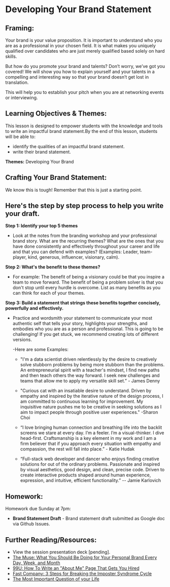 # Developing Your Brand Statement 

## Framing:
Your brand is your value proposition. It is important to understand who you are as a professional in your chosen field. It is what makes you uniquely qualified over candidates who are just merely qualified based solely on hard skills.

But how do you promote your brand and talents? Don’t worry, we’ve got you covered!  We will show you how to explain yourself and your talents in a compelling and interesting way so that your brand doesn’t get lost in translation.

This will help you to establish your pitch when you are at networking events or interviewing. 

## Learning Objectives & Themes:
This lesson is designed to empower students with the knowledge and tools to write an impactful brand statement.By the end of this lesson, students will be able to:
- identify the qualities of an impactful brand statement.
- write their brand statement.

**Themes:** Developing Your Brand

## Crafting Your Brand Statement: 
We know this is tough! Remember that this is just a starting point. 

## Here's the step by step process to help you write your draft. 

**Step 1: Identify your top 5 themes** 
  - Look at the notes from the branding workshop and your professional brand story. What are the recurring themes? What are the ones that you have done consistently and effectively throughout your career and life and that you can defend with examples? (Examples: Leader, team-player, kind, generous, influencer, visionary, calm). 
  
**Step 2: What's the benefit to these themes?** 
- For example: The benefit of being a visionary could be that you inspire a team to move forward. The benefit of being a problem solver is that you don't stop until every hurdle is overcome. List as many benefits as you can think for each of your themes. 
  
**Step 3: Build a statement that strings these benefits together concisely, powerfully and effectively.** 
- Practice and wordsmith your statement to communicate your most authentic self that tells your story, highlights your strengths, and embodies who you are as a person and professional. This is going to be challenging! If you get stuck, we recommend creating lots of different versions.
    
    -Here are some Examples: 
    - "I'm a data scientist driven relentlessly by the desire to creatively solve stubborn problems by being more stubborn than the problems. An entrepreneurial spirit with a teacher's mindset, I find new paths and then teach others the way forward. I seek new challenges and teams that allow me to apply my versatile skill set.” - James Denny 

    - "Curious cat with an insatiable desire to understand. Driven by empathy and inspired by the iterative nature of the design process, I am committed to continuous learning for improvement. My inquisitive nature pushes me to be creative in seeking solutions as I aim to impact people through positive user experiences." -Sharon Choi 

    - “I love bringing human connection and breathing life into the backlit screens we stare at every day. I’m a feeler. I’m a visual-thinker. I dive head-first. Craftsmanship is a key element in my work and I am a firm believer that if you approach every situation with empathy and compassion, the rest will fall into place.” - Katie Hudak

    - “Full-stack web developer and dancer who enjoys finding creative solutions for out of the ordinary problems. Passionate and inspired by visual aesthetics, good design, and clean, precise code. Driven to create interactive products shaped around human experience, expression, and intuitive, efficient functionality.” -- Jamie Karlovich 



## Homework: 

Homework due Sunday at 7pm: 
- **Brand Statement Draft** - Brand statement draft submitted as Google doc via Github Issues.  

## Further Reading/Resources:
- View the session presentation deck [pending].
- [The Muse: What You Should Be Doing for Your Personal Brand Every Day, Week, and Month](https://www.themuse.com/advice/what-you-should-be-doing-for-your-personal-brand-every-day-week-and-month?utm_source=Sailthru&utm_medium=email&utm_campaign=What%20You%20Should%20Be%20Doing%20for%20Your%20Personal%20Brand%20Every%20Day%2C%20Week%2C%20and%20Month&utm_term=Daily%20Email%20List)
- [99U: How To Write an "About Me" Page That Gets You Hired](http://99u.com/articles/51669/how-to-write-about-me-section?utm_source=Sailthru&utm_medium=email&utm_campaign=%2A%20New%20BOTW%20Template%209/13/15&utm_term=Sunday%20-%20Best%20of%20The%20Web)
- [Fast Company: 3 Steps for Breaking the Imposter Syndrome Cycle](http://www.fastcompany.com/3057504/work-smart/3-steps-for-breaking-the-imposter-syndrome-cycle?utm_source=mailchimp&utm_medium=email&utm_campaign=colead-daily-newsletter-featured&position=1&partner=newsletter&campaign_date=03082016)
- [The Most Important Question of your Life](https://markmanson.net/question)
